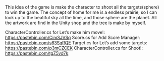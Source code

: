 This idea of the game is make the character to shoot all the targets(sphere) to win the game. The concept of home for me is a endless prairie, so I can look up to the beatiful sky all the time, and those sphere are the planet. All the artwork are find in the Unity shop and the tree is make by myself.



CharacterController.cs for Let’s make him move!: https://pastebin.com/CimSJVSq
Score.cs for Add Score Manager: https://pastebin.com/s63SqRQE
Target.cs for Let’s add some targets: https://pastebin.com/p3mCZCEK
CharacterController.cs for Shoot!: https://pastebin.com/tgZ5vd7k
